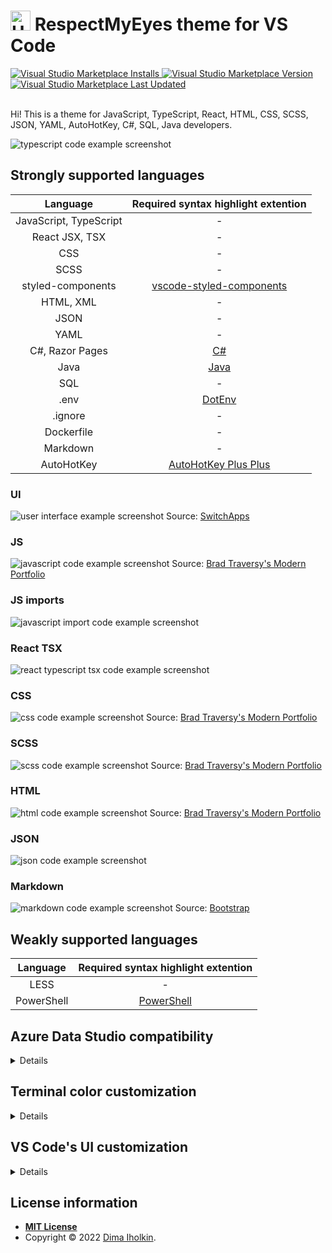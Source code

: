 # <img src="https://upload.wikimedia.org/wikipedia/commons/thumb/4/49/Flag_of_Ukraine.svg/1920px-Flag_of_Ukraine.svg.png" width="32" alt="Ukrainian flag"> RespectMyEyes theme for VS Code 



<a href="https://marketplace.visualstudio.com/items?itemName=dima-iholkin.respectmyeyes">
  <img alt="Visual Studio Marketplace Installs" src="https://img.shields.io/visual-studio-marketplace/i/dima-iholkin.respectmyeyes">
</a> 
<a href="https://marketplace.visualstudio.com/items?itemName=dima-iholkin.respectmyeyes">
  <img alt="Visual Studio Marketplace Version" src="https://img.shields.io/visual-studio-marketplace/v/dima-iholkin.respectmyeyes">
</a>
<a href="https://marketplace.visualstudio.com/items?itemName=dima-iholkin.respectmyeyes">
  <img alt="Visual Studio Marketplace Last Updated" src="https://img.shields.io/visual-studio-marketplace/last-updated/dima-iholkin.respectmyeyes?label=updated">
</a> 
<br />
<br />


Hi! This is a theme for JavaScript, TypeScript, React, HTML, CSS, SCSS, JSON, YAML, AutoHotKey, C#, SQL, Java developers.

<img src="/screenshots/ts_intro.png" title="typescript code example screenshot" />

## Strongly supported languages

<table>
  <thead>
    <tr>
      <th align="center">Language</th>
      <th align="center">Required syntax highlight extention</th>
    </tr>
  </thead>
  <tbody>
    <tr>
      <td align="center">JavaScript, TypeScript</td>
      <td align="center"> - </td>
    </tr>
    <tr>
      <td align="center">React JSX, TSX</td>
      <td align="center"> - </td>
    </tr>
    <tr>
      <td align="center">CSS</td>
      <td align="center"> - </td>
    </tr>
    <tr>
      <td align="center">SCSS</td>
      <td align="center"> - </td>
    </tr>
    <tr>
      <td align="center">styled-components</td>
      <td align="center">
        <a href="https://marketplace.visualstudio.com/items?itemName=styled-components.vscode-styled-components">vscode-styled-components</a>
      </td>
    </tr>
    <tr>
      <td align="center">HTML, XML</td>
      <td align="center"> - </td>
    </tr>
    <tr>
      <td align="center">JSON</td>
      <td align="center"> - </td>
    </tr>
    <tr>
      <td align="center">YAML</td>
      <td align="center"> - </td>
    </tr>
    <tr>
      <td align="center">C#, Razor Pages</td>
      <td align="center">
        <a href="https://marketplace.visualstudio.com/items?itemName=ms-dotnettools.csharp">C#</a>
      </td>
    </tr>
    <tr>
      <td align="center">Java</td>
      <td align="center">
        <a href="https://marketplace.visualstudio.com/items?itemName=vscjava.vscode-java-pack">Java</a>
      </td>
    </tr>
    <tr>
      <td align="center">SQL</td>
      <td align="center"> - </td>
    </tr>
    <tr>
      <td align="center">.env</td>
      <td align="center">
        <a href="https://marketplace.visualstudio.com/items?itemName=mikestead.dotenv">DotEnv</a>
      </td>
    </tr>
    <tr>
      <td align="center">.ignore</td>
      <td align="center"> - </td>
    </tr>
    <tr>
      <td align="center">Dockerfile</td>
      <td align="center"> - </td>
    </tr>
    <tr>
      <td align="center">Markdown</td>
      <td align="center"> - </td>
    </tr>
    <tr>
      <td align="center">AutoHotKey</td>
      <td align="center">
        <a href="https://marketplace.visualstudio.com/items?itemName=mark-wiemer.vscode-autohotkey-plus-plus">AutoHotKey Plus Plus</a>
      </td>
    </tr>
  </tbody>
</table>

### UI

<img src="/screenshots/ui2.png" title="user interface example screenshot">
  Source: <a href="https://github.com/dima-iholkin/SwitchApps">SwitchApps</a>
</img>

### JS

<img src="/screenshots/js.png" title="javascript code example screenshot">
  Source: <a href="https://github.com/bradtraversy/modern_portfolio">Brad Traversy's Modern Portfolio</a>
</img>

### JS imports

<img src="/screenshots/js_import.png" title="javascript import code example screenshot" />

### React TSX

<img src="/screenshots/tsx.png" title="react typescript tsx code example screenshot" />

### CSS

<img src="/screenshots/css.png" title="css code example screenshot">
  Source: <a href="https://github.com/bradtraversy/modern_portfolio">Brad Traversy's Modern Portfolio</a>
</img>

### SCSS

<img src="/screenshots/scss.png" title="scss code example screenshot">
  Source: <a href="https://github.com/bradtraversy/modern_portfolio">Brad Traversy's Modern Portfolio</a>
</img>

### HTML

<img src="/screenshots/html.png" title="html code example screenshot">
  Source: <a href="https://github.com/bradtraversy/modern_portfolio">Brad Traversy's Modern Portfolio</a>
</img>

### JSON

<img src="/screenshots/json.png" title="json code example screenshot" />

### Markdown

<img src="/screenshots/markdown.png" title="markdown code example screenshot">
  Source: <a href="https://github.com/twbs/bootstrap">Bootstrap</a>
</img>



## Weakly supported languages

<table>
  <thead>
    <tr>
      <th align="center">Language</th>
      <th align="center">Required syntax highlight extention</th>
    </tr>
  </thead>
  <tbody>
    <tr>
      <td align="center">LESS</td>
      <td align="center"> - </td>
    </tr>
    <tr>
      <td align="center">PowerShell</td>
      <td align="center">
        <a href="https://marketplace.visualstudio.com/items?itemName=ms-vscode.powershell">PowerShell</a>
      </td>
    </tr>
  </tbody>
</table>



## Azure Data Studio compatibility

<details>
  You can install this theme or any other theme by downloading it's <code>.vsix</code> file and going to <code>Extensions</code> > <code>Install from VSIX...</code> in Azure Data Studio. Download the latest VSIX file from <a href="https://github.com/dima-iholkin/RespectMyEyes-VSCode/releases/latest">the Releases page</a>.

  <br />
  <br />

  Here are the suggested fixes for the Azure Data Studio incompatibilites, put them into your <code>settings.json</code> in Azure Data Studio.

  ```jsonc
  // settings.json
  { 
    "workbench.colorCustomizations": {
      "[RespectMyEyes]": {
      // Fix the invisible input borders:
      "input.border": "#D3D3D3",
      //
      // Fix the invisible button borders:
      "button.border": "#A9A9A9",
      //
      // Secondary buttons:
      "button.secondaryForeground": "#606060",
      "button.secondaryBackground": "#FFFFFF",
      "button.secondaryHoverBackground": "#00B00040",
      }
    }
  }
  ```
</details>



## Terminal color customization

<details>
  Here are the suggested overrides for the terminal colors, put them into your <code>settings.json</code> file.

  ```jsonc
  // settings.json
  {
    "workbench.colorCustomizations": {
      "[RespectMyEyes]": {
        "terminal.ansiBlack": "#000000",
        "terminal.ansiBlue": "#3465A4",
        "terminal.ansiBrightBlack": "#555753",
        "terminal.ansiBrightBlue": "#729FCF",
        "terminal.ansiBrightCyan": "#34E2E2",
        "terminal.ansiBrightGreen": "#00D000",
        "terminal.ansiBrightMagenta": "#F066FF",
        "terminal.ansiBrightRed": "#EF2929",
        "terminal.ansiCyan": "#06989A",
        "terminal.ansiGreen": "#00B000",
        "terminal.ansiMagenta": "#AD7FA8",
        "terminal.ansiRed": "#CC0000",
        "terminal.ansiBrightWhite": "#A9A9A9",
        "terminal.ansiWhite": "#A9A9A9",
      }
    }
  }
  ```
</details>



## VS Code's UI customization

<details>
  If you've found something different from your setup in my screenshots above, here are some important settings from my <code>settings.json</code> file.

  ```jsonc
  // settings.json
  {
    // UI Layout:
    "workbench.sideBar.location": "right",
    "explorer.compactFolders": false,
    "breadcrumbs.enabled": true,
    "workbench.iconTheme": "vscode-icons",
    //
    // Editor UI:
    "editor.cursorSmoothCaretAnimation": true,
    "editor.renderWhitespace": "boundary",
    "editor.snippetSuggestions": "inline",
    "editor.minimap.enabled": false,
    "editor.renderControlCharacters": false,
    "editor.renderIndentGuides": true, // it seems the VS Code shows the indent guides anyway. 
    "editor.codeLens": false,
    //
    // Font:
    "editor.fontFamily": "Fantasque Sans Mono",
    "editor.fontSize": 16,
    "editor.fontLigatures": true,
    //
    // Show the color for a color code (Color-Highlight extension) :
    "color-highlight.enable": true,
    "color-highlight.markerType": "dot-before",
    "color-highlight.markRuler": false,
    "editor.colorDecorators": false,
    // Like this: #00BF00
    //
    // Terminal window:
    "terminal.integrated.fontSize": 15,
    "terminal.integrated.fontFamily": "CaskaydiaCove NF",
    "terminal.integrated.cursorStyle": "underline",
    "terminal.integrated.cursorBlinking": true,
    //
    "files.associations": {
      ".stylelintrc": "json",
      ".stylelintignore": "ignore",
      ".eslintignore": "ignore",
      ".browserslistrc": "properties",
      ".prettierrc": "json"
    }
  }
  ```
</details>



## License information

* **[MIT License](http://opensource.org/licenses/mit-license.php)**
* Copyright © 2022 <a href="https://github.com/dima-iholkin" target="_blank">Dima Iholkin</a>.